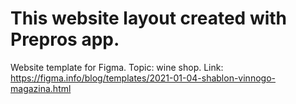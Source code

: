 # This website layout created with Prepros app.
Website template for Figma. Topic: wine shop.
Link: https://figma.info/blog/templates/2021-01-04-shablon-vinnogo-magazina.html
